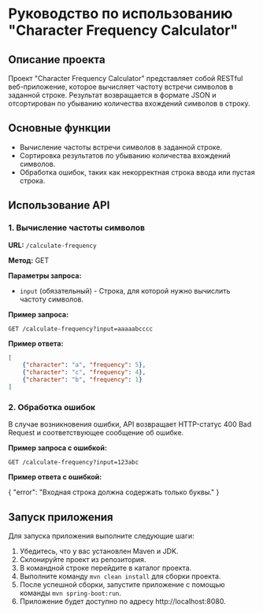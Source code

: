 # Руководство по использованию "Character Frequency Calculator"

## Описание проекта

Проект "Character Frequency Calculator" представляет собой RESTful веб-приложение, которое вычисляет частоту встречи символов в заданной строке. Результат возвращается в формате JSON и отсортирован по убыванию количества вхождений символов в строку.

## Основные функции

- Вычисление частоты встречи символов в заданной строке.
- Сортировка результатов по убыванию количества вхождений символов.
- Обработка ошибок, таких как некорректная строка ввода или пустая строка.

## Использование API

### 1. Вычисление частоты символов

**URL:** `/calculate-frequency`

**Метод:** GET

**Параметры запроса:**
- `input` (обязательный) - Строка, для которой нужно вычислить частоту символов.

**Пример запроса:**

```
GET /calculate-frequency?input=aaaaabcccc
```

**Пример ответа:**
```json
[
    {"character": "a", "frequency": 5},
    {"character": "c", "frequency": 4},
    {"character": "b", "frequency": 1}
]
```

### 2. Обработка ошибок

В случае возникновения ошибки, API возвращает HTTP-статус 400 Bad Request и соответствующее сообщение об ошибке.

**Пример запроса с ошибкой:**

```
GET /calculate-frequency?input=123abc
```

**Пример ответа с ошибкой:**

{
    "error": "Входная строка должна содержать только буквы."
}

## Запуск приложения

Для запуска приложения выполните следующие шаги:

1. Убедитесь, что у вас установлен Maven и JDK.
2. Склонируйте проект из репозитория.
3. В командной строке перейдите в каталог проекта.
4. Выполните команду `mvn clean install` для сборки проекта.
5. После успешной сборки, запустите приложение с помощью команды `mvn spring-boot:run`.
6. Приложение будет доступно по адресу http://localhost:8080.



